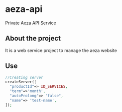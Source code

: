 # aeza-api
Private Aeza API Service
## About the project
It is a web service project to manage the aeza website

## Use  
```php
//Creating server
createServer([
  "productId"=> ID_SERVICES,
  "term"=>'month',
  "autoProlong"=> "false",
  "name"=> 'test-name',
]);

```
